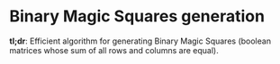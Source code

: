 # Binary Magic Squares generation

**tl;dr**: Efficient algorithm for generating Binary Magic Squares (boolean matrices whose sum of all rows and columns are equal).
